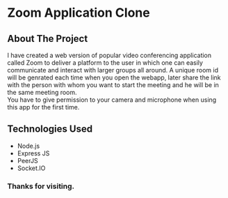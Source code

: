 # Zoom Application Clone

<!-- ABOUT THE PROJECT -->
## About The Project
I have created a web version of popular video conferencing application called Zoom to deliver a platform to the user in which one can easily communicate and interact with larger groups all around.
A unique room id will be genrated each time when you open the webapp, later share the link with the person with whom you want to start the meeting and he will be in the same meeting room. <br/>
You have to give permission to your camera and microphone when using this app for the first time.

## Technologies Used ##
 - Node.js
 - Express JS
 - PeerJS
 - Socket.IO

### Thanks for visiting.
